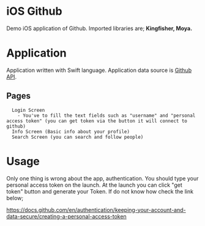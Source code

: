 

# **iOS Github**

Demo iOS application of Github. Imported libraries are; **Kingfisher, Moya.**

# Application

Application written with Swift language. Application data source is [Github API]("http://api.github.com").

  ## Pages
      Login Screen 
        - You've to fill the text fields such as "username" and "personal access token" (you can get token via the button it will connect to github)
      Info Screen (Basic info about your profile)
      Search Screen (you can search and follow people)
  


# Usage

Only one thing is wrong about the app, authentication. You should type your personal access token on the launch. At the launch you can click "get token" button and generate your Token. If do not know how check the link below;

https://docs.github.com/en/authentication/keeping-your-account-and-data-secure/creating-a-personal-access-token


